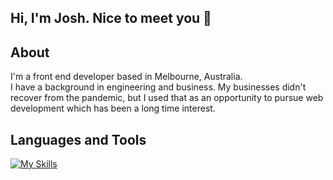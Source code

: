 ## Hi, I'm Josh.  Nice to meet you 👋

<!--
**joshmackay/joshmackay** is a ✨ _special_ ✨ repository because its `README.md` (this file) appears on your GitHub profile.

Here are some ideas to get you started:

- 🔭 I’m currently working on ...
- 🌱 I’m currently learning ...
- 👯 I’m looking to collaborate on ...
- 🤔 I’m looking for help with ...
- 💬 Ask me about ...
- 📫 How to reach me: ...
- 😄 Pronouns: ...
- ⚡ Fun fact: ...
-->
## About

I'm a front end developer based in Melbourne, Australia.  
I have a background in engineering and business.  My businesses didn't recover from the pandemic,
but I used that as an opportunity to pursue web development which has been a long time interest.

## Languages and Tools 

[![My Skills](https://skillicons.dev/icons?i=html,css,js,ts,npm,nodejs,cs,dotnet,tailwind,react,py,webstorm,rider,visualstudio,vscode,github,postgres,sql,postman,supabase,flutter)](https://skillicons.dev)
